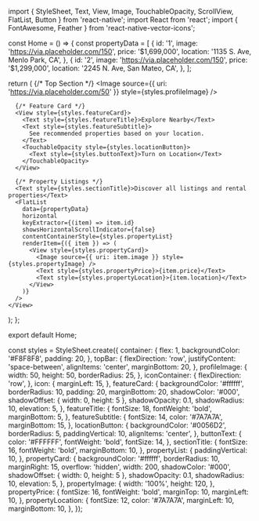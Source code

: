 import { StyleSheet, Text, View, Image, TouchableOpacity, ScrollView, FlatList, Button } from 'react-native';
import React from 'react';
import { FontAwesome, Feather } from 'react-native-vector-icons';

const Home = () => {
  const propertyData = [
    {
      id: '1',
      image: 'https://via.placeholder.com/150',
      price: '$1,699,000',
      location: '1135 S. Ave, Menlo Park, CA',
    },
    {
      id: '2',
      image: 'https://via.placeholder.com/150',
      price: '$1,299,000',
      location: '2245 N. Ave, San Mateo, CA',
    },
  ];

  return (
    <View style={styles.container}>
      {/* Top Section */}
      <View style={styles.topBar}>
        <Image
          source={{ uri: 'https://via.placeholder.com/50' }}
          style={styles.profileImage}
        />
        <View style={styles.iconContainer}>
          <Feather name="search" size={24} color="black" style={styles.icon} />
          <FontAwesome name="bell" size={24} color="black" style={styles.icon} />
        </View>
      </View>

      {/* Feature Card */}
      <View style={styles.featureCard}>
        <Text style={styles.featureTitle}>Explore Nearby</Text>
        <Text style={styles.featureSubtitle}>
          See recommended properties based on your location.
        </Text>
        <TouchableOpacity style={styles.locationButton}>
          <Text style={styles.buttonText}>Turn on Location</Text>
        </TouchableOpacity>
      </View>

      {/* Property Listings */}
      <Text style={styles.sectionTitle}>Discover all listings and rental properties</Text>
      <FlatList
        data={propertyData}
        horizontal
        keyExtractor={(item) => item.id}
        showsHorizontalScrollIndicator={false}
        contentContainerStyle={styles.propertyList}
        renderItem={({ item }) => (
          <View style={styles.propertyCard}>
            <Image source={{ uri: item.image }} style={styles.propertyImage} />
            <Text style={styles.propertyPrice}>{item.price}</Text>
            <Text style={styles.propertyLocation}>{item.location}</Text>
          </View>
        )}
      />
    </View>
  );
};

export default Home;

const styles = StyleSheet.create({
  container: {
    flex: 1,
    backgroundColor: '#F8F8F8',
    padding: 20,
  },
  topBar: {
    flexDirection: 'row',
    justifyContent: 'space-between',
    alignItems: 'center',
    marginBottom: 20,
  },
  profileImage: {
    width: 50,
    height: 50,
    borderRadius: 25,
  },
  iconContainer: {
    flexDirection: 'row',
  },
  icon: {
    marginLeft: 15,
  },
  featureCard: {
    backgroundColor: '#ffffff',
    borderRadius: 10,
    padding: 20,
    marginBottom: 20,
    shadowColor: '#000',
    shadowOffset: { width: 0, height: 5 },
    shadowOpacity: 0.1,
    shadowRadius: 10,
    elevation: 5,
  },
  featureTitle: {
    fontSize: 18,
    fontWeight: 'bold',
    marginBottom: 5,
  },
  featureSubtitle: {
    fontSize: 14,
    color: '#7A7A7A',
    marginBottom: 15,
  },
  locationButton: {
    backgroundColor: '#0056D2',
    borderRadius: 5,
    paddingVertical: 10,
    alignItems: 'center',
  },
  buttonText: {
    color: '#FFFFFF',
    fontWeight: 'bold',
    fontSize: 14,
  },
  sectionTitle: {
    fontSize: 16,
    fontWeight: 'bold',
    marginBottom: 10,
  },
  propertyList: {
    paddingVertical: 10,
  },
  propertyCard: {
    backgroundColor: '#ffffff',
    borderRadius: 10,
    marginRight: 15,
    overflow: 'hidden',
    width: 200,
    shadowColor: '#000',
    shadowOffset: { width: 0, height: 5 },
    shadowOpacity: 0.1,
    shadowRadius: 10,
    elevation: 5,
  },
  propertyImage: {
    width: '100%',
    height: 120,
  },
  propertyPrice: {
    fontSize: 16,
    fontWeight: 'bold',
    marginTop: 10,
    marginLeft: 10,
  },
  propertyLocation: {
    fontSize: 12,
    color: '#7A7A7A',
    marginLeft: 10,
    marginBottom: 10,
  },
});
